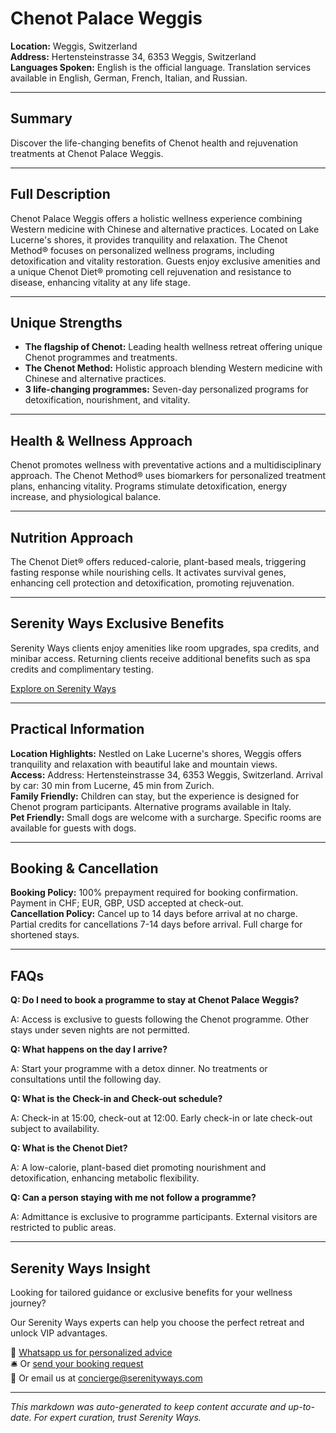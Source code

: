 # Chenot Palace Weggis

**Location:** Weggis, Switzerland  
**Address:** Hertensteinstrasse 34, 6353 Weggis, Switzerland  
**Languages Spoken:** English is the official language. Translation services available in English, German, French, Italian, and Russian.

---

## Summary

Discover the life-changing benefits of Chenot health and rejuvenation treatments at Chenot Palace Weggis.

---

## Full Description

Chenot Palace Weggis offers a holistic wellness experience combining Western medicine with Chinese and alternative practices. Located on Lake Lucerne's shores, it provides tranquility and relaxation. The Chenot Method® focuses on personalized wellness programs, including detoxification and vitality restoration. Guests enjoy exclusive amenities and a unique Chenot Diet® promoting cell rejuvenation and resistance to disease, enhancing vitality at any life stage.

---

## Unique Strengths

- **The flagship of Chenot:** Leading health wellness retreat offering unique Chenot programmes and treatments.
- **The Chenot Method:** Holistic approach blending Western medicine with Chinese and alternative practices.
- **3 life-changing programmes:** Seven-day personalized programs for detoxification, nourishment, and vitality.

---

## Health & Wellness Approach

Chenot promotes wellness with preventative actions and a multidisciplinary approach. The Chenot Method® uses biomarkers for personalized treatment plans, enhancing vitality. Programs stimulate detoxification, energy increase, and physiological balance.

---

## Nutrition Approach

The Chenot Diet® offers reduced-calorie, plant-based meals, triggering fasting response while nourishing cells. It activates survival genes, enhancing cell protection and detoxification, promoting rejuvenation.

---

## Serenity Ways Exclusive Benefits

Serenity Ways clients enjoy amenities like room upgrades, spa credits, and minibar access. Returning clients receive additional benefits such as spa credits and complimentary testing.

[Explore on Serenity Ways](https://serenityways.com/collections/chenot-palace-weggis)

---

## Practical Information

**Location Highlights:** Nestled on Lake Lucerne's shores, Weggis offers tranquility and relaxation with beautiful lake and mountain views.  
**Access:** Address: Hertensteinstrasse 34, 6353 Weggis, Switzerland. Arrival by car: 30 min from Lucerne, 45 min from Zurich.  
**Family Friendly:** Children can stay, but the experience is designed for Chenot program participants. Alternative programs available in Italy.  
**Pet Friendly:** Small dogs are welcome with a surcharge. Specific rooms are available for guests with dogs.

---

## Booking & Cancellation

**Booking Policy:** 100% prepayment required for booking confirmation. Payment in CHF; EUR, GBP, USD accepted at check-out.  
**Cancellation Policy:** Cancel up to 14 days before arrival at no charge. Partial credits for cancellations 7-14 days before arrival. Full charge for shortened stays.

---

## FAQs

**Q: Do I need to book a programme to stay at Chenot Palace Weggis?**

A: Access is exclusive to guests following the Chenot programme. Other stays under seven nights are not permitted.

**Q: What happens on the day I arrive?**

A: Start your programme with a detox dinner. No treatments or consultations until the following day.

**Q: What is the Check-in and Check-out schedule?**

A: Check-in at 15:00, check-out at 12:00. Early check-in or late check-out subject to availability.

**Q: What is the Chenot Diet?**

A: A low-calorie, plant-based diet promoting nourishment and detoxification, enhancing metabolic flexibility.

**Q: Can a person staying with me not follow a programme?**

A: Admittance is exclusive to programme participants. External visitors are restricted to public areas.


---

## Serenity Ways Insight

Looking for tailored guidance or exclusive benefits for your wellness journey?

Our Serenity Ways experts can help you choose the perfect retreat and unlock VIP advantages.

💬 [Whatsapp us for personalized advice](https://wa.me/33786553455)  
🛎️ Or [send your booking request](https://serenityways.com/pages/contact)  
📧 Or email us at [concierge@serenityways.com](mailto:concierge@serenityways.com)

---

*This markdown was auto-generated to keep content accurate and up-to-date. For expert curation, trust Serenity Ways.*
